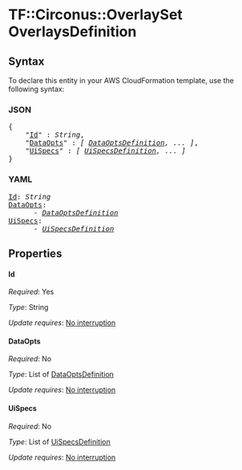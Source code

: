 # TF::Circonus::OverlaySet OverlaysDefinition

## Syntax

To declare this entity in your AWS CloudFormation template, use the following syntax:

### JSON

<pre>
{
    "<a href="#id" title="Id">Id</a>" : <i>String</i>,
    "<a href="#dataopts" title="DataOpts">DataOpts</a>" : <i>[ <a href="dataoptsdefinition.md">DataOptsDefinition</a>, ... ]</i>,
    "<a href="#uispecs" title="UiSpecs">UiSpecs</a>" : <i>[ <a href="uispecsdefinition.md">UiSpecsDefinition</a>, ... ]</i>
}
</pre>

### YAML

<pre>
<a href="#id" title="Id">Id</a>: <i>String</i>
<a href="#dataopts" title="DataOpts">DataOpts</a>: <i>
      - <a href="dataoptsdefinition.md">DataOptsDefinition</a></i>
<a href="#uispecs" title="UiSpecs">UiSpecs</a>: <i>
      - <a href="uispecsdefinition.md">UiSpecsDefinition</a></i>
</pre>

## Properties

#### Id

_Required_: Yes

_Type_: String

_Update requires_: [No interruption](https://docs.aws.amazon.com/AWSCloudFormation/latest/UserGuide/using-cfn-updating-stacks-update-behaviors.html#update-no-interrupt)

#### DataOpts

_Required_: No

_Type_: List of <a href="dataoptsdefinition.md">DataOptsDefinition</a>

_Update requires_: [No interruption](https://docs.aws.amazon.com/AWSCloudFormation/latest/UserGuide/using-cfn-updating-stacks-update-behaviors.html#update-no-interrupt)

#### UiSpecs

_Required_: No

_Type_: List of <a href="uispecsdefinition.md">UiSpecsDefinition</a>

_Update requires_: [No interruption](https://docs.aws.amazon.com/AWSCloudFormation/latest/UserGuide/using-cfn-updating-stacks-update-behaviors.html#update-no-interrupt)

